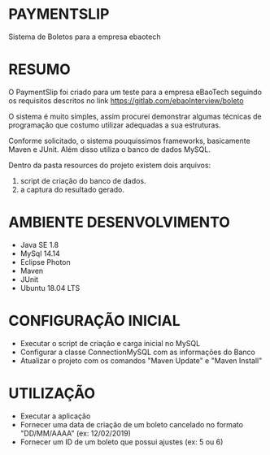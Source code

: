 # PAYMENTSLIP
Sistema de Boletos para a empresa ebaotech

# RESUMO
O PaymentSlip foi criado para um teste para a empresa eBaoTech seguindo os requisitos descritos no link https://gitlab.com/ebaoInterview/boleto

O sistema é muito simples, assim procurei demonstrar algumas técnicas de programação que costumo utilizar adequadas a sua estruturas. 

Conforme solicitado, o sistema pouquissimos frameworks, basicamente Maven e JUnit. Além disso utiliza o banco de dados MySQL.

Dentro da pasta resources do projeto existem dois arquivos: 
1) script de criação do banco de dados.
2) a captura do resultado gerado.

# AMBIENTE DESENVOLVIMENTO
* Java SE 1.8
* MySql 14.14
* Eclipse Photon
* Maven
* JUnit
* Ubuntu 18.04 LTS

# CONFIGURAÇÃO INICIAL
* Executar o script de criação e carga inicial no MySQL
* Configurar a classe ConnectionMySQL com as informações do Banco
* Atualizar o projeto com os comandos "Maven Update" e "Maven Install"

# UTILIZAÇÃO
* Executar a aplicação
* Fornecer uma data de criação de um boleto cancelado no formato "DD/MM/AAAA" (ex: 12/02/2019)
* Fornecer um ID de um boleto que possui ajustes (ex: 5 ou 6)
